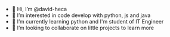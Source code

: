 - 👋 Hi, I’m @david-heca
- 👀 I’m interested in code develop with python, js and java
- 🌱 I’m currently learning python and I'm student of IT Engineer
- 💞️ I’m looking to collaborate on little projects to learn more

<!---
david-heca/david-heca is a ✨ special ✨ repository because its `README.md` (this file) appears on your GitHub profile.
You can click the Preview link to take a look at your changes.
--->
